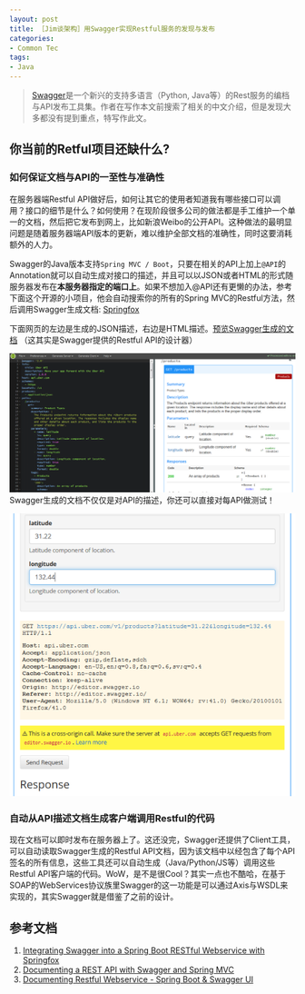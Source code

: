 ```yaml
---
layout: post
title: ［Jim谈架构］用Swagger实现Restful服务的发现与发布 
categories:
- Common Tec
tags:
- Java
---
```



> [Swagger](http://swagger.io)是一个新兴的支持多语言（Python, Java等）的Rest服务的编档与API发布工具集。作者在写作本文前搜索了相关的中文介绍，但是发现大多都没有提到重点，特写作此文。

## 你当前的Retful项目还缺什么?

### 如何保证文档与API的一至性与准确性



在服务器端Restful API做好后，如何让其它的使用者知道我有哪些接口可以调用？接口的细节是什么？如何使用？在现阶段很多公司的做法都是手工维护一个单一的文档，然后把它发布到网上，比如新浪Weibo的公开API。这种做法的最明显问题是随着服务器端API版本的更新，难以维护全部文档的准确性，同时这要消耗额外的人力。

Swagger的Java版本支持`Spring MVC / Boot`，只要在相关的API上加上`@API`的Annotation就可以自动生成对接口的描述，并且可以以JSON或者HTML的形式随服务器发布在**本服务器指定的端口上**。如果不想加入@API还有更懒的办法，参考下面这个开源的小项目，他会自动搜索你的所有的Spring MVC的Restful方法，然后调用Swagger生成文档: [Springfox](http://www.hascode.com/2015/07/integrating-swagger-into-a-spring-boot-restful-webservice-with-springfox/)

下面网页的左边是生成的JSON描述，右边是HTML描述。[预览Swagger生成的文档](http://editor.swagger.io/#/) （这其实是Swagger提供的Restful API的设计器）

![预览图](/media/pic2015/1012-0.png)
Swagger生成的文档不仅仅是对API的描述，你还可以直接对每API做测试！

![预览图](/media/pic2015/1012-1.png)

### 自动从API描述文档生成客户端调用Restful的代码



现在文档可以即时发布在服务器上了。这还没完，Swagger还提供了Client工具，可以自动读取Swagger生成的Restful API文档，因为该文档中以经包含了每个API签名的所有信息，这些工具还可以自动生成（Java/Python/JS等）调用这些Restful API客户端的代码。WoW，是不是很Cool？其实一点也不酷哈，在基于SOAP的WebServices协议族里Swagger的这一功能是可以通过Axis与WSDL来实现的，其实Swagger就是借鉴了之前的设计。

## 参考文档

1. [Integrating Swagger into a Spring Boot RESTful Webservice with Springfox](http://www.hascode.com/2015/07/integrating-swagger-into-a-spring-boot-restful-webservice-with-springfox/)
2. [Documenting a REST API with Swagger and Spring MVC](http://blog.zenika.com/index.php?post/2013/07/11/Documenting-a-REST-API-with-Swagger-and-Spring-MVC)
3. [Documenting Restful Webservice - Spring Boot & Swagger UI](http://www.javacodegeeks.com/2015/03/spring-boot-swagger-ui.html)
